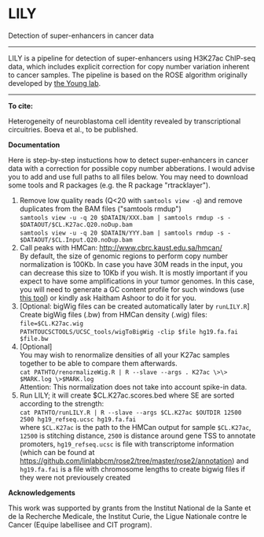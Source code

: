 # LILY
Detection of super-enhancers in cancer data    

---------------------------------------------------------------------------------------------------------------------------

LILY is a pipeline for detection of super-enhancers using H3K27ac ChIP-seq data, which includes explicit correction for copy number variation inherent to cancer samples. The pipeline is based on the ROSE algorithm originally developed by [the Young lab](http://younglab.wi.mit.edu/super_enhancer_code.html). 

---------------------------------------------------------------------------------------------------------------------------

**To cite:**

Heterogeneity of neuroblastoma cell identity revealed by transcriptional circuitries. Boeva et al., to be published.

**Documentation**

Here is step-by-step instuctions how to detect super-enhancers in cancer data with a correction for possible copy number abberations. I would advise you to add and use full paths to all files below. You may need to download some tools and R packages (e.g. the R package "rtracklayer").
1. Remove low quality reads (Q\<20 with `samtools view -q`) and remove duplicates from the BAM files ("samtools rmdup")  
`samtools view -u -q 20 $DATAIN/XXX.bam | samtools rmdup -s - $DATAOUT/$CL.K27ac.Q20.noDup.bam`  
`samtools view -u -q 20 $DATAIN/YYY.bam | samtools rmdup -s - $DATAOUT/$CL.Input.Q20.noDup.bam`  
2. Call peaks with HMCan: http://www.cbrc.kaust.edu.sa/hmcan/  
By default, the size of genomic regions to perform copy number normalization is 100Kb. In case you have 30M reads in the input, you can decrease this size to 10Kb if you wish. It is mostly important if you expect to have some amplifications in your tumor genomes. In this case, you will need to generate a GC content profile for such windows (use [this tool](http://www.cbrc.kaust.edu.sa/hmcan/GCCount.tar.gz)) or kindly ask Haitham Ashoor to do it for you.  
3. [Optional: bigWig files can be created automatically later by `runLILY.R`] 
Create bigWig files (.bw) from HMCan density (.wig) files:  
`file=$CL.K27ac.wig`   
`PATHTOUCSCTOOLS/UCSC_tools/wigToBigWig -clip $file hg19.fa.fai $file.bw`  
4. [Optional]  
You may wish to renormalize densities of all your K27ac samples together to be able to compare them afterwards.  
`cat PATHTO/renormalizeWig.R | R --slave --args . K27ac \>\> $MARK.log \>$MARK.log`  
Attention: This normalization does not take into account spike-in data.  
5. Run LILY; it will create $CL.K27ac.scores.bed where SE are sorted according to the strength:  
`cat PATHTO/runLILY.R | R --slave --args $CL.K27ac $OUTDIR 12500 2500 hg19_refseq.ucsc hg19.fa.fai`  
where `$CL.K27ac` is the path to the HMCan output for sample `$CL.K27ac`, `12500` is stitching distance, `2500` is distance around gene TSS to annotate promoters, `hg19_refseq.ucsc` is file with transcriptome information (which can be found at https://github.com/linlabbcm/rose2/tree/master/rose2/annotation) and `hg19.fa.fai` is a file with chromosome lengths to create bigwig files if they were not previousely created 

**Acknowledgements**

This work was supported by grants from the Institut National de la Sante et de la Recherche Medicale, the Institut Curie, the Ligue Nationale contre le Cancer (Equipe labellisee and CIT program).

